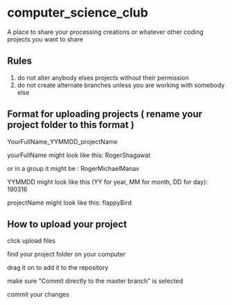 # computer_science_club
A place to share your processing creations or whatever other coding projects you want to share

Rules
--------------------------------
1. do not alter anybody elses projects without their permission
2. do not create alternate branches unless you are working with somebody else

Format for uploading projects ( rename your project folder to this format )
-----------------------------------

YourFullName_YYMMDD_projectName

yourFullName might look like this: RogerShagawat

or in a group it might be : RogerMichaelManav

YYMMDD might look like this (YY for year, MM for month, DD for day): 190316

projectName might look like this: flappyBird


How to upload your project
------------------------------------
click upload files

find your project folder on your computer

drag it on to add it to the repository

make sure "Commit directly to the master branch" is selected

commit your changes

